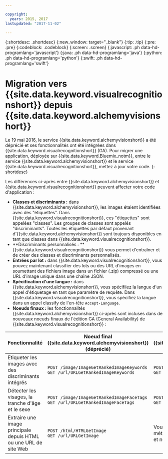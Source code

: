 ```yaml
---

copyright:
  years: 2015, 2017
lastupdated: "2017-11-02"

---
```


{:shortdesc: .shortdesc}
{:new_window: target="_blank"}
{:tip: .tip}
{:pre: .pre}
{:codeblock: .codeblock}
{:screen: .screen}
{:javascript: .ph data-hd-programlang='javascript'}
{:java: .ph data-hd-programlang='java'}
{:python: .ph data-hd-programlang='python'}
{:swift: .ph data-hd-programlang='swift'}

# Migration vers {{site.data.keyword.visualrecognitionshort}} depuis {{site.data.keyword.alchemyvisionshort}}

Le 19 mai 2016, le service {{site.data.keyword.alchemyvisionshort}} a été déprécié et ses fonctionnalités ont été intégrées dans {{site.data.keyword.visualrecognitionshort}} (GA). Pour migrer une application, déployée sur {{site.data.keyword.Bluemix_notm}}, entre le service {{site.data.keyword.alchemyvisionshort}} et le service {{site.data.keyword.visualrecognitionshort}}, mettez à jour votre code.
{: shortdesc}

Les différences ci-après entre {{site.data.keyword.alchemyvisionshort}} et {{site.data.keyword.visualrecognitionshort}} peuvent affecter votre code d'application :

- **Classes et discriminants :** dans {{site.data.keyword.alchemyvisionshort}}, les images étaient identifiées avec des "étiquettes". Dans {{site.data.keyword.visualrecognitionshort}}, ces "étiquettes" sont appelées "classes". Les groupes de classes sont appelés "discriminants". Toutes les étiquettes par défaut provenant d'{{site.data.keyword.alchemyvisionshort}} sont toujours disponibles en tant que classes dans {{site.data.keyword.visualrecognitionshort}}.
- **Discriminants personnalisés : ** {{site.data.keyword.visualrecognitionshort}} vous permet d'entraîner et de créer des classes et discriminants personnalisés.
- **Entrées par lot :** dans {{site.data.keyword.visualrecognitionshort}}, vous pouvez maintenant classifier des lots ou des URL d'images en soumettant des fichiers image dans un fichier (.zip) compressé ou une URL d'image unique dans une chaîne JSON.
- **Spécification d'une langue :** dans {{site.data.keyword.alchemyvisionshort}}, vous spécifiiez la langue d'un appel d'étiquetage en tant que paramètre de requête. Dans {{site.data.keyword.visualrecognitionshort}}, vous spécifiez la langue dans un appel classify de l'en-tête `Accept-Language`.
- **Noeuds finaux :** les fonctionnalités {{site.data.keyword.alchemyvisionshort}} ci-après sont incluses dans de nouveaux noeuds finaux de l'édition GA (General Availability) de {{site.data.keyword.visualrecognitionshort}} :

| Fonctionnalité | Noeud final {{site.data.keyword.alchemyvisionshort}} (déprécié) | Noeud final {{site.data.keyword.visualrecognitionshort}} (GA) |
|---------------|--------------------|----------------|
| Etiqueter les images avec des discriminants intégrés | `POST /image/ImageGetRankedImageKeywords`<br/>`GET /url/URLGetRankedImageKeywords` | `POST /v3/classify`<br/>`GET /v3/classify` |
| Détecter les visages, la tranche d'âge et le sexe | `POST /image/ImageGetRankedImageFaceTags`<br/>`GET /url/URLGetRankedImageFaceTags` | `POST /v3/detect_faces`<br/>`GET /v3/detect_faces` |
| Extraire une image principale depuis HTML ou une URL de site Web | `POST /html/HTMLGetImage`<br/>`GET /url/URLGetImage` | Vous pouvez fournir une image par URL aux méthodes `/v3/classify` et `/v3/detect_faces`, et non via un noeud final unique. |
